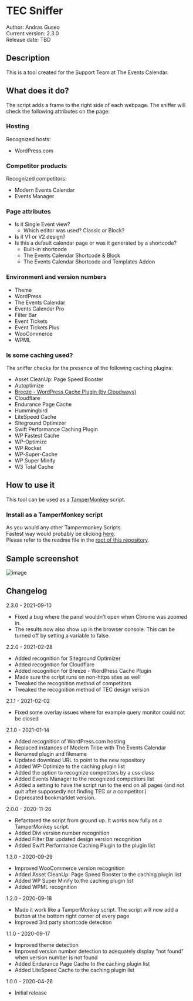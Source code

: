 # TEC Sniffer
Author: Andras Guseo  
Current version: 2.3.0  
Release date: TBD

## Description
This is a tool created for the Support Team at The Events Calendar.

## What does it do?
The script adds a frame to the right side of each webpage.
The sniffer will check the following attributes on the page:

### Hosting
Recognized hosts:
* WordPress.com

### Competitor products 
Recognized competitors: 
* Modern Events Calendar
* Events Manager

### Page attributes
* Is it Single Event view?
  * Which editor was used? Classic or Block?
* Is it V1 or V2 design?
* Is this a default calendar page or was it generated by a shortcode?
  * Built-in shortcode
  * The Events Calendar Shortcode & Block
  * The Events Calendar Shortcode and Templates Addon
  
 ### Environment and version numbers
 * Theme 
 * WordPress
 * The Events Calendar
 * Events Calendar Pro
 * Filter Bar
 * Event Tickets
 * Event Tickets Plus
 * WooCommerce
 * WPML
 
 ### Is some caching used?
The sniffer checks for the presence of the following caching plugins:
* Asset CleanUp: Page Speed Booster
* Autoptimize
* [Breeze - WordPress Cache Plugin (by Cloudways)](https://wordpress.org/plugins/breeze/)
* Cloudflare
* Endurance Page Cache
* Hummingbird
* LiteSpeed Cache
* Siteground Optimizer
* Swift Performance Caching Plugin
* WP Fastest Cache
* WP-Optimize
* WP Rocket
* WP-Super-Cache
* WP Super Minify
* W3 Total Cache

## How to use it
This tool can be used as a [TamperMonkey](https://www.tampermonkey.net/) script.

### Install as a TamperMonkey script
As you would any other Tampermonkey Scripts.  
Fastest way would probably be clicking [here](https://github.com/the-events-calendar/tampermonkey-scripts/raw/master/other/tec-sniffer.user.js).  
Please refer to the readme file in the [root of this repository](https://github.com/theeventscalendar/tampermonkey-scripts/blob/master/README.md). 

## Sample screenshot

![image](https://dl.dropbox.com/s/80g757y7poysvw8/shot_210910_173431.jpg)

## Changelog
2.3.0 - 2021-09-10
* Fixed a bug where the panel wouldn't open when Chrome was zoomed in.
* The results now also show up in the browser console. This can be turned off by setting a variable to false.

2.2.0 - 2021-02-28
* Added recognition for Siteground Optimizer
* Added recognition for Cloudflare
* Added recognition for Breeze - WordPress Cache Plugin
* Made sure the script runs on non-https sites as well
* Tweaked the recognition method of competitors
* Tweaked the recognition method of TEC design version

2.1.1 - 2021-02-02
* Fixed some overlay issues where for example query monitor could not be closed

2.1.0 - 2021-01-14
* Added recognition of WordPress.com hosting
* Replaced instances of Modern Tribe with The Events Calendar
* Renamed plugin and filename
* Updated download URL to point to the new repository
* Added WP-Optimize to the caching plugin list
* Added the option to recognize competitors by a css class
* Added Events Manager to the recognized competitors list
* Added a setting to have the script run to the end on all pages (and not quit after supposedly not finding TEC or a competitor.)
* Deprecated bookmarklet version.

2.0.0 - 2020-11-26
* Refactored the script from ground up. It works now fully as a TamperMonkey script.
* Added Divi version number recognition
* Added Filter Bar updated design version recognition
* Added Swift Performance Caching Plugin to the plugin list

1.3.0 - 2020-09-29
* Improved WooCommerce version recognition
* Added Asset CleanUp: Page Speed Booster to the caching plugin list
* Added WP Super Minify to the caching plugin list
* Added WPML recognition

1.2.0 - 2020-09-18
* Made it work like a TamperMonkey script. The script will now add a button at the bottom right corner of every page
* Improved 3rd party shortcode detection

1.1.0 - 2020-09-17
* Improved theme detection
* Improved version number detection to adequately display "not found" when version number is not found
* Added Endurance Page Cache to the caching plugin list
* Added LiteSpeed Cache to the caching plugin list

1.0.0 - 2020-04-26
* Initial release
